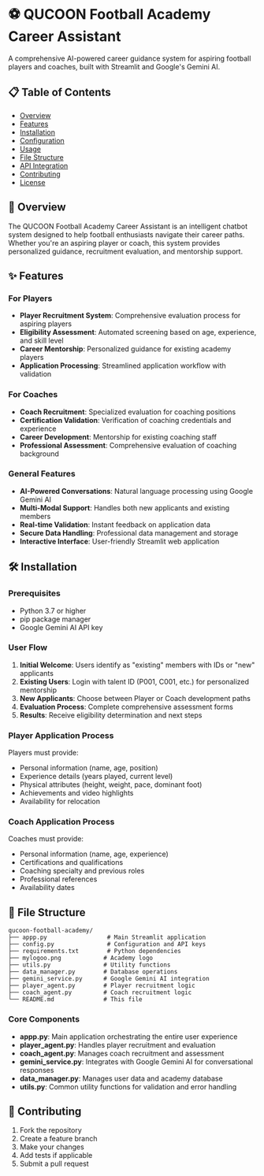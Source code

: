 # ⚽ QUCOON Football Academy Career Assistant

A comprehensive AI-powered career guidance system for aspiring football players and coaches, built with Streamlit and Google's Gemini AI.

## 📋 Table of Contents

- [Overview](#overview)
- [Features](#features)
- [Installation](#installation)
- [Configuration](#configuration)
- [Usage](#usage)
- [File Structure](#file-structure)
- [API Integration](#api-integration)
- [Contributing](#contributing)
- [License](#license)

## 🎯 Overview

The QUCOON Football Academy Career Assistant is an intelligent chatbot system designed to help football enthusiasts navigate their career paths. Whether you're an aspiring player or coach, this system provides personalized guidance, recruitment evaluation, and mentorship support.

## ✨ Features

### For Players
- **Player Recruitment System**: Comprehensive evaluation process for aspiring players
- **Eligibility Assessment**: Automated screening based on age, experience, and skill level
- **Career Mentorship**: Personalized guidance for existing academy players
- **Application Processing**: Streamlined application workflow with validation

### For Coaches
- **Coach Recruitment**: Specialized evaluation for coaching positions
- **Certification Validation**: Verification of coaching credentials and experience
- **Career Development**: Mentorship for existing coaching staff
- **Professional Assessment**: Comprehensive evaluation of coaching background

### General Features
- **AI-Powered Conversations**: Natural language processing using Google Gemini AI
- **Multi-Modal Support**: Handles both new applicants and existing members
- **Real-time Validation**: Instant feedback on application data
- **Secure Data Handling**: Professional data management and storage
- **Interactive Interface**: User-friendly Streamlit web application

## 🛠 Installation

### Prerequisites
- Python 3.7 or higher
- pip package manager
- Google Gemini AI API key


### User Flow

1. **Initial Welcome**: Users identify as "existing" members with IDs or "new" applicants
2. **Existing Users**: Login with talent ID (P001, C001, etc.) for personalized mentorship
3. **New Applicants**: Choose between Player or Coach development paths
4. **Evaluation Process**: Complete comprehensive assessment forms
5. **Results**: Receive eligibility determination and next steps

### Player Application Process

Players must provide:
- Personal information (name, age, position)
- Experience details (years played, current level)
- Physical attributes (height, weight, pace, dominant foot)
- Achievements and video highlights
- Availability for relocation

### Coach Application Process

Coaches must provide:
- Personal information (name, age, experience)
- Certifications and qualifications
- Coaching specialty and previous roles
- Professional references
- Availability dates

## 📁 File Structure

```
qucoon-football-academy/
├── appp.py                 # Main Streamlit application
├── config.py               # Configuration and API keys
├── requirements.txt        # Python dependencies
├── mylogoo.png            # Academy logo
├── utils.py               # Utility functions
├── data_manager.py        # Database operations
├── gemini_service.py      # Google Gemini AI integration
├── player_agent.py        # Player recruitment logic
├── coach_agent.py         # Coach recruitment logic
└── README.md              # This file
```

### Core Components

- **appp.py**: Main application orchestrating the entire user experience
- **player_agent.py**: Handles player recruitment and evaluation
- **coach_agent.py**: Manages coach recruitment and assessment
- **gemini_service.py**: Integrates with Google Gemini AI for conversational responses
- **data_manager.py**: Manages user data and academy database
- **utils.py**: Common utility functions for validation and error handling


## 🤝 Contributing

1. Fork the repository
2. Create a feature branch
3. Make your changes
4. Add tests if applicable
5. Submit a pull request
